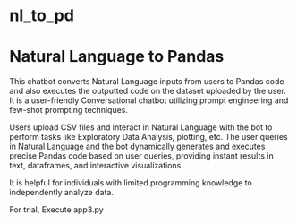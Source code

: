 # nl_to_pd
# Natural Language to Pandas

This chatbot converts Natural Language inputs from users to Pandas code and also executes the outputted code on the dataset uploaded by the user. It is a user-friendly Conversational chatbot utilizing prompt engineering and few-shot prompting techniques.

Users upload CSV files and interact in Natural Language with the bot to perform tasks like Exploratory Data Analysis, plotting, etc. The user queries in Natural Language and the bot dynamically generates and executes precise Pandas code based on user queries, providing instant results in text, dataframes, and interactive visualizations.

It is helpful for individuals with limited programming knowledge to independently analyze data.

For trial, Execute app3.py 

